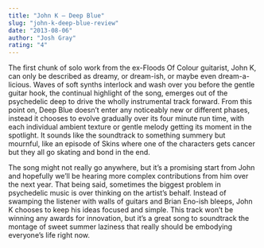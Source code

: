 ```yaml
---
title: "John K – Deep Blue"
slug: "john-k-deep-blue-review"
date: "2013-08-06"
author: "Josh Gray"
rating: "4"
---
```


The first chunk of solo work from the ex-Floods Of Colour guitarist, John K, can only be described as dreamy, or dream-ish, or maybe even dream-a-licious. Waves of soft synths interlock and wash over you before the gentle guitar hook, the continual highlight of the song, emerges out of the psychedelic deep to drive the wholly instrumental track forward. From this point on, Deep Blue doesn’t enter any noticeably new or different phases, instead it chooses to evolve gradually over its four minute run time, with each individual ambient texture or gentle melody getting its moment in the spotlight. It sounds like the soundtrack to something summery but mournful, like an episode of Skins where one of the characters gets cancer but they all go skating and bond in the end.

The song might not really go anywhere, but it’s a promising start from John and hopefully we’ll be hearing more complex contributions from him over the next year. That being said, sometimes the biggest problem in psychedelic music is over thinking on the artist’s behalf. Instead of swamping the listener with walls of guitars and Brian Eno-ish bleeps, John K chooses to keep his ideas focused and simple. This track won’t be winning any awards for innovation, but it’s a great song to soundtrack the montage of sweet summer laziness that really should be embodying everyone’s life right now.
